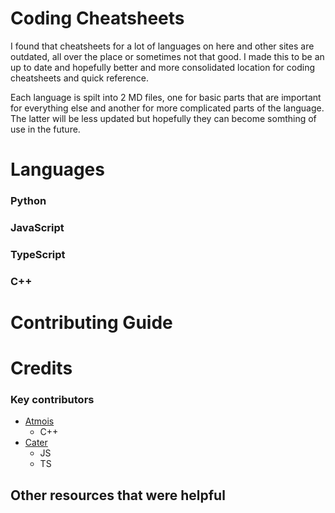 # Coding Cheatsheets

I found that cheatsheets for a lot of languages on here and other sites are outdated, all over the place or sometimes not that good. I made this to be an up to date and hopefully better and more consolidated location for coding cheatsheets and quick reference. 

Each language is spilt into 2 MD files, one for basic parts that are important for everything else and another for more complicated parts of the language. The latter will be less updated but hopefully they can become somthing of use in the future.

# Languages

### Python

### JavaScript

### TypeScript

### C++

# Contributing Guide

# Credits

### Key contributors
- [Atmois](https://github.com/Atmois)
  - C++ 
- [Cater](https://github.com/SuperCater)
  - JS
  - TS

## Other resources that were helpful
